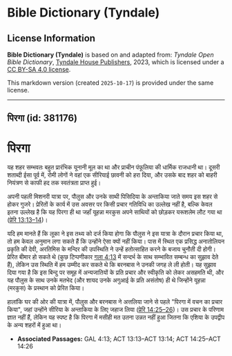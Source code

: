 # Bible Dictionary (Tyndale)

## License Information

**Bible Dictionary (Tyndale)** is based on and adapted from: _Tyndale Open Bible Dictionary_, [Tyndale House Publishers](https://tyndaleopenresources.com/), 2023, which is licensed under a [CC BY-SA 4.0 license](https://creativecommons.org/licenses/by-sa/4.0/legalcode.en).

This markdown version (created `2025-10-17`) is provided under the same license.



--------------------------------

## पिरगा (id: 381176)

पिरगा
=====

यह शहर सम्भवतः बहुत प्रारंभिक यूनानी मूल का था और प्राचीन पंफूलिया की धार्मिक राजधानी था। दूसरी शताब्दी ईसा पूर्व में, रोमी लोगों ने वहां एक सीरियाई छावनी को हरा दिया, और उसके बाद शहर को बाहरी नियंत्रण से काफी हद तक स्वतंत्रता प्राप्त हुई।

अपनी पहली मिशनरी यात्रा पर, पौलुस और उनके साथी पिसिदिया के अन्ताकिया जाते समय इस शहर से होकर गुजरे। प्रेरितों के कार्य में उस अवसर पर किसी प्रचार गतिविधि का उल्लेख नहीं है, बल्कि केवल इतना उल्लेख है कि यह पिरगा ही था जहाँ यूहन्ना मरकुस अपने साथियों को छोड़कर यरूशलेम लौट गया था ([प्रेरि 13:13–14](https://ref.ly/Acts13:13-Acts13:14))।

यदि हम मानते हैं कि लूका ने इस तथ्य को दर्ज किया होगा कि पौलुस ने इस यात्रा के दौरान प्रचार किया था, तो हम केवल अनुमान लगा सकते हैं कि उन्होंने ऐसा क्यों नहीं किया। पास में स्थित एक प्रसिद्ध अनातोलियन प्रकृति की देवी, अरतिमिस के मन्दिर की उपस्थिति ने उन्हें हतोत्साहित करने के बजाय चुनौती दी होगी। प्रेरित बीमार हो सकते थे (कुछ टिप्पणीकार [गला 4:13](https://ref.ly/Gal4:13) में सन्दर्भ के साथ सम्भावित सम्बन्ध का सुझाव देते हैं), लेकिन उस स्थिति में हम उम्मीद कर सकते थे कि बरनबास ने उनकी जगह ले ली होती। यह सुझाव दिया गया है कि इस बिन्दु पर समूह में अन्यजातियों के प्रति प्रचार और स्वीकृति को लेकर असहमति थी, और यह पौलुस के साथ उनके मतभेद (और शायद उनके अगुआई के प्रति असंतोष) ही थे जिन्होंने यूहन्ना (मरकुस) के प्रस्थान को प्रेरित किया।

हालांकि घर की ओर की यात्रा में, पौलुस और बरनबास ने अत्तलिया जाने से पहले "पिरगा में वचन का प्रचार किया", जहां उन्होंने सीरिया के अन्ताकिया के लिए जहाज लिया ([प्रेरि 14:25–26](https://ref.ly/Acts14:25-Acts14:26))। उस प्रचार के परिणाम ज्ञात नहीं हैं, लेकिन यह स्पष्ट है कि पिरगा में मसीही मत उतना उन्नत नहीं हुआ जितना कि एशिया के उपद्वीप के अन्य शहरों में हुआ था।

* **Associated Passages:** GAL 4:13; ACT 13:13–ACT 13:14; ACT 14:25–ACT 14:26

